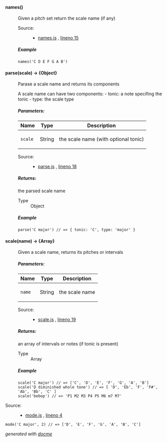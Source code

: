 <!-- START docme generated API please keep comment here to allow auto update -->
<!-- DON'T EDIT THIS SECTION, INSTEAD RE-RUN docme TO UPDATE -->

<div>
<div class="jsdoc-githubify">
<section>
<article>
<div class="container-overview">
<dl class="details">
</dl>
</div>
<dl>
<dt>
<h4 class="name" id="names"><span class="type-signature"></span>names<span class="signature">()</span><span class="type-signature"></span></h4>
</dt>
<dd>
<div class="description">
<p>Given a pitch set return the scale name (if any)</p>
</div>
<dl class="details">
<dt class="tag-source">Source:</dt>
<dd class="tag-source"><ul class="dummy">
<li>
<a href="https://github.com/danigb/tonal/blob/master/names.js">names.js</a>
<span>, </span>
<a href="https://github.com/danigb/tonal/blob/master/names.js#L15">lineno 15</a>
</li>
</ul></dd>
</dl>
<h5>Example</h5>
<pre class="prettyprint"><code>names('C D E F G A B')</code></pre>
</dd>
<dt>
<h4 class="name" id="parse"><span class="type-signature"></span>parse<span class="signature">(scale)</span><span class="type-signature"> &rarr; {Object}</span></h4>
</dt>
<dd>
<div class="description">
<p>Parase a scale name and returns its components</p>
<p>A scale name can have two components:
- tonic: a note specifing the tonic
- type: the scale type</p>
</div>
<h5>Parameters:</h5>
<table class="params">
<thead>
<tr>
<th>Name</th>
<th>Type</th>
<th class="last">Description</th>
</tr>
</thead>
<tbody>
<tr>
<td class="name"><code>scale</code></td>
<td class="type">
<span class="param-type">String</span>
</td>
<td class="description last"><p>the scale name (with optional tonic)</p></td>
</tr>
</tbody>
</table>
<dl class="details">
<dt class="tag-source">Source:</dt>
<dd class="tag-source"><ul class="dummy">
<li>
<a href="https://github.com/danigb/tonal/blob/master/parse.js">parse.js</a>
<span>, </span>
<a href="https://github.com/danigb/tonal/blob/master/parse.js#L18">lineno 18</a>
</li>
</ul></dd>
</dl>
<h5>Returns:</h5>
<div class="param-desc">
<p>the parsed scale name</p>
</div>
<dl>
<dt>
Type
</dt>
<dd>
<span class="param-type">Object</span>
</dd>
</dl>
<h5>Example</h5>
<pre class="prettyprint"><code>parse('C major') // => { tonic: 'C', type: 'major' }</code></pre>
</dd>
<dt>
<h4 class="name" id="scale"><span class="type-signature"></span>scale<span class="signature">(name)</span><span class="type-signature"> &rarr; {Array}</span></h4>
</dt>
<dd>
<div class="description">
<p>Given a scale name, returns its pitches or intervals</p>
</div>
<h5>Parameters:</h5>
<table class="params">
<thead>
<tr>
<th>Name</th>
<th>Type</th>
<th class="last">Description</th>
</tr>
</thead>
<tbody>
<tr>
<td class="name"><code>name</code></td>
<td class="type">
<span class="param-type">String</span>
</td>
<td class="description last"><p>the scale name</p></td>
</tr>
</tbody>
</table>
<dl class="details">
<dt class="tag-source">Source:</dt>
<dd class="tag-source"><ul class="dummy">
<li>
<a href="https://github.com/danigb/tonal/blob/master/scale.js">scale.js</a>
<span>, </span>
<a href="https://github.com/danigb/tonal/blob/master/scale.js#L19">lineno 19</a>
</li>
</ul></dd>
</dl>
<h5>Returns:</h5>
<div class="param-desc">
<p>an array of intervals or notes (if tonic is present)</p>
</div>
<dl>
<dt>
Type
</dt>
<dd>
<span class="param-type">Array</span>
</dd>
</dl>
<h5>Example</h5>
<pre class="prettyprint"><code>scale('C major') // => ['C', 'D', 'E', 'F', 'G', 'A', 'B']
scale('D diminished whole tone') // => [ 'D', 'Eb', 'F', 'F#', 'Ab', 'Bb', 'C' ]
scale('bebop') // => 'P1 M2 M3 P4 P5 M6 m7 M7'</code></pre>
</dd>
</dl>
</article>
</section>
</div><div class="jsdoc-githubify">
<section>
<article>
<div class="container-overview">
<dl class="details">
<dt class="tag-source">Source:</dt>
<dd class="tag-source"><ul class="dummy">
<li>
<a href="https://github.com/danigb/tonal/blob/master/mode.js">mode.js</a>
<span>, </span>
<a href="https://github.com/danigb/tonal/blob/master/mode.js#L4">lineno 4</a>
</li>
</ul></dd>
</dl>
<pre class="prettyprint"><code>mode('C major', 2) // => ['D', 'E', 'F', 'G', 'A', 'B', 'C']</code></pre>
</div>
</article>
</section>
</div>

*generated with [docme](https://github.com/thlorenz/docme)*
</div>
<!-- END docme generated API please keep comment here to allow auto update -->